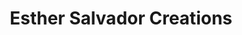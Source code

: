 ---
title: "Esther Salvador Creations"
url: /los-banos/esther-salvador-creations/
shop: Schneiderei
---
